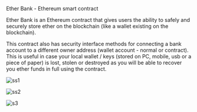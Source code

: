Ether Bank - Ethereum smart contract


 Ether Bank is an Ethereum contract that gives users the ability to safely and securely store ether on the blockchain (like a wallet existing on the blockchain).

This contract also has security interface methods for connecting a bank account to a different owner address (wallet account - normal or contract). This is useful in case your local wallet / keys (stored on PC, mobile, usb or a piece of paper) is lost, stolen or destroyed as you will be able to recover you ether funds in full using the contract.

![ss1](https://user-images.githubusercontent.com/57996051/99878686-35a3a680-2c2d-11eb-8e46-757371c020c0.png)



![ss2](https://user-images.githubusercontent.com/57996051/99878705-4c49fd80-2c2d-11eb-9ad8-15cce9c0371c.png)

![s3](https://user-images.githubusercontent.com/57996051/99878715-579d2900-2c2d-11eb-9a01-78677cfee2ac.png)
